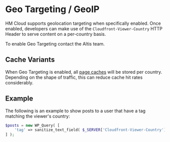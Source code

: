 # Geo Targeting / GeoIP

HM Cloud supports geolocation targeting when specifically enabled. Once enabled, developers can make use of the `Cloudfront-Viewer-Country` HTTP Header to serve content on a per-country basis.

To enable Geo Targeting contact the Altis team.

## Cache Variants

When Geo Targeting is enabled, all [page caches](page-caching.md) will be stored per country. Depending on the shape of traffic, this can reduce cache hit rates considerably.

## Example

The following is an example to show posts to a user that have a tag matching the viewer's country:


```php
$posts = new WP_Query( [
	'tag' => sanitize_text_field( $_SERVER['Cloudfront-Viewer-Country'] ),
] );
```
